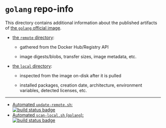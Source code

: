 # `golang` repo-info

This directory contains additional information about the published artifacts of [the `golang` official image](https://hub.docker.com/_/golang/).

-	[the `remote` directory](remote/):

	-	gathered from the Docker Hub/Registry API

	-	image digests/blobs, transfer sizes, image metadata, etc.

-	[the `local` directory](local/):

	-	inspected from the image on-disk after it is pulled

	-	installed packages, creation date, architecture, environment variables, detected licenses, etc.

---

-	[Automated `update-remote.sh`:  
	![build status badge](https://doi-janky.infosiftr.net/job/repo-info/job/remote/badge/icon)](https://doi-janky.infosiftr.net/job/repo-info/job/remote/)
-	[Automated `scan-local.sh` (`golang`):  
	![build status badge](https://doi-janky.infosiftr.net/job/repo-info/job/local/job/golang/badge/icon)](https://doi-janky.infosiftr.net/job/repo-info/job/local/job/golang)
